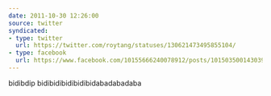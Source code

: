 ```yaml
---
date: 2011-10-30 12:26:00
source: twitter
syndicated:
- type: twitter
  url: https://twitter.com/roytang/statuses/130621473495855104/
- type: facebook
  url: https://www.facebook.com/10155666240078912/posts/10150350014303912
---
```


bidibdip bidibidibidibidibidabadabadaba